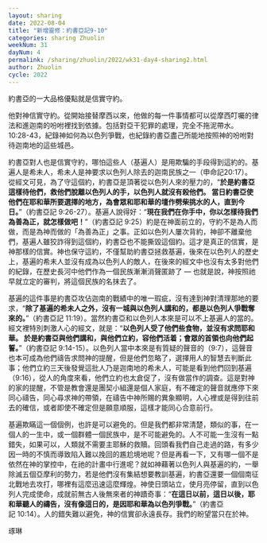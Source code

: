 ```yaml
---
layout: sharing
date: 2022-08-04
title: "新增靈修：約書亞記9-10"
categories: sharing Zhuolin
weekNum: 31
dayNum: 4
permalink: /sharing/zhuolin/2022/wk31-day4-sharing2.html
author: Zhuolin
cycle: 2022
---  
```


約書亞的一大品格優點就是信實守約。

他對神信實守約。從開始接替摩西以來，他做的每一件事情都可以從摩西叮囑的律法和進迦南的吩咐裡找到依據。包括對亞干犯罪的處理，完全不拖泥帶水。10:28-43，紀錄神如何為以色列爭戰，也紀錄約書亞盡己所能地按照神的吩咐對待迦南地的這些城邑。

約書亞對人也是信實守約，哪怕這些人（基遍人）是用欺騙的手段得到這約的。基遍人是希未人，希未人是神要求以色列人除去的迦南民族之一（申命記20:17）。從經文可見，為了守這個約，約書亞是頂著從以色列人來的壓力的，“**於是約書亞這樣待他們，救他們脫離以色列人的手，以色列人就沒有殺他們。 當日約書亞使他們在耶和華所要選擇的地方，為會眾和耶和華的壇作劈柴挑水的人，直到今日。**”（約書亞記‬ ‭9:26-27‬）。基遍人說得好：“**現在我們在你手中，你以怎樣待我們為善為正，就怎樣做吧！**”（‭‭約書亞記‬ ‭9:25）約是在神面前立的，守約不是為人而做，而是為神而做的「為善為正」之事。正如以色列人屢次背約，神卻不離棄他們，基遍人雖狡詐得到這個約，約書亞也不能‬撕毀這個約。這才是真正的信實，是神那樣的信實。神也保守這約，不僅幫助約書亞拯救基遍，後來在以色列人的歷史上，基遍的希未人並沒有成為以色列人的敵人，在後來的經文中也沒有太多對他們的紀錄，在歷史長河中他們作為一個民族漸漸消聲匿跡了 — 也就是說，神按照祂早就立定的審判，將這個民族的名抹去了。

基遍的這件事是約書亞攻佔迦南的戰績中的唯一瑕疵，沒有達到神對清理那地的要求，“**除了基遍的希未人之外，沒有一城與以色列人講和的，都是以色列人爭戰奪來的。**”（約書亞記‬ ‭11:19）。當然約書亞和以色列人本來是可以不上基遍人的當的。經文裡特別刺激人心的經文，就是：“**以色列人受了他們些食物，並沒有求問耶和華。 於是約書亞與他們講和，與他們立約，容他們活着；會眾的首領也向他們起誓。**”‭（約書亞記‬ ‭9:14-15‬）。以色列人當中本來是有質疑的聲音的（9:7），這聲音也本可成為他們禱告求問神的提醒，但是他們忽略了，選擇用人的智慧去判斷此事；他們立約三天後發覺這批人乃是迦南地的希未人，可能是看到他們回到基遍（9:16），從人的角度來看，他們立約也太倉促了，沒有做當作的調查。這是對神的家的提醒，不管是教會還是團契小組還是個人家庭，有不確定的聲音就應停下來同心禱告，同心尋求神的帶領，在禱告中神所賜的異象顯明，人心裡或是得到往前去的確信，或者即使不確定但是願意順服，這樣才能同心合意前行。

基遍欺瞞這一個個例，也許是可以避免的。但是我們都非常清楚，類似的事，在一個人的一生中，或一個群體一個民族中，是不可能避免的。人不可能一生沒有一點錯失，如果可以，人類就不需要主耶穌的救贖。回頭看我們自己走過的路，有多少因一時的不慎而導致陷入難以挽回的尷尬境地呢？但是再看一下，又有哪一個不是依然在神的掌控中，在祂的計畫中行進呢？就如神藉著以色列人與基遍的約，一舉除滅五個亞摩利的勢力，若是他們沒有集結想要教訓基遍，約書亞還要一個個南征北戰地去攻打，哪裡有這麼迅速這麼輝煌。神使日頭站立，使月亮停留，直到以色列人完成使命，成就前無古人後無來者的神蹟奇事：“**在這日以前，這日以後，耶和華聽人的禱告，沒有像這日的，是因耶和華為以色列爭戰。**”（約書亞記‬ ‭10:14‬）。人的錯失難以避免，神的信實卻永遠長存。我們的盼望當只在於神。

琢琳

